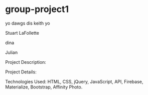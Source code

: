# group-project1


yo dawgs dis keith yo


Stuart LaFollette


dina


Julian


Project Description:






Project Details:

Technologies Used: HTML, CSS, jQuery, JavaScript, API, Firebase, Materialize, Bootstrap, Affinity Photo.
